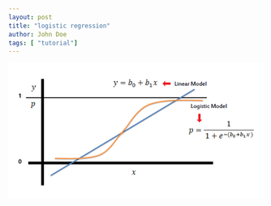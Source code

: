```yaml
---
layout: post
title: "logistic regression"
author: John Doe
tags: [ "tutorial"]
---
```


![Alt text](/assets/img/logitequation.png)